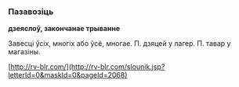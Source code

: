 ### Пазавозіць
**дзеяслоў, закончанае трыванне**

Завесці ўсіх, многіх або ўсё, многае. П. дзяцей у лагер. П. тавар у магазіны.

<a rel="author">[http://rv-blr.com/](http://rv-blr.com/slounik.jsp?letterId=0&maskId=0&pageId=2068)</a>
